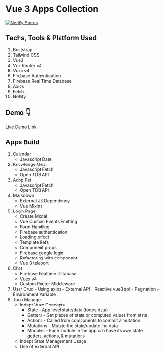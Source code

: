 # Vue 3 Apps Collection

[![Netlify Status](https://api.netlify.com/api/v1/badges/cfd2dad7-d53d-4e78-b535-b684fddad64a/deploy-status)](https://app.netlify.com/sites/vue-apps/deploys)

## Techs, Tools & Platform Used

1. Bootstrap
2. Tailwind CSS
3. Vue3
4. Vue Router v4
5. Vuex v4
6. Firebase Authentication
7. Firebase Real Time Database
8. Axios
9. Fetch
10. Netlify
    <!-- 11. Tensorflow -->

## Demo 👇

[Live Demo Link](https://vue-apps.netlify.app)

## Apps Build

1.  Calendar
    - Javascript Date
2.  Knowledge Quiz
    - Javascript Fetch
    - Open TDB API
3.  Adop Pet
    - Javascript Fetch
    - Open TDB API
4.  Markdown
    - External JS Dependency
    - Vue Mixins
5.  Login Page
    - Create Modal
    - Vue Custom Events Emitting
    - Form Handling
    - Firebase authentication
    - Loading effect
    - Template Refs
    - Component props
    - Firebase google login
    - Refactoring with component
    - Vue 3 teleport
6.  Chat
    - Firebase Realtime Database
    - Vuex v4
    - Custom Router Middleware
7.  User Crud - Using axios - External API - Reactive vue3 api - Pagination - Environment Variable
    <!-- 8.  Tensorflow Object Detection
        - Using Tensorflow with Vue
        - Device Camera Open
        - Working with Canvas -->
8.  Todo Manager
    - Indept Vuex Concepts
      - State - App level state/data (todos data)
      - Getters - Get pieces of state or computed values from state
      - Actions - Called from components to commit a mutation
      - Mutations - Mutate the state/update the data
      - Modules - Each module in the app can have its own state, getters, actions, & mutations
    - Indept State Management Usage
    - Use of external API
